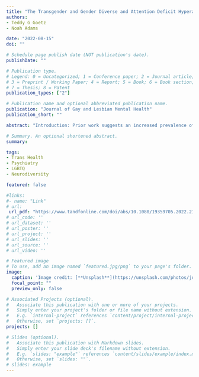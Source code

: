```yaml
---
title: "The Transgender and Gender Diverse and Attention Deficit Hyperactivity Disorder Nexus: A Systematic Review."
authors:
- Teddy G Goetz
- Noah Adams

date: "2022-08-15"
doi: ""

# Schedule page publish date (NOT publication's date).
publishDate: ""

# Publication type.
# Legend: 0 = Uncategorized; 1 = Conference paper; 2 = Journal article;
# 3 = Preprint / Working Paper; 4 = Report; 5 = Book; 6 = Book section;
# 7 = Thesis; 8 = Patent
publication_types: ["2"]

# Publication name and optional abbreviated publication name.
publication: "Journal of Gay and Lesbian Mental Health"
publication_short: ""

abstract: "Introduction: Prior work suggests an increased prevalence of Attention Deficit Hyperactivity Disorder (ADHD) among transgender and/or gender diverse (TGD) individuals. This systematic review summarizes primary literature on TGD/ADHD experience. Methods: Texts from databases, reference lists, and referral were screened per PRISMA guidelines, with author consensus. Results: Since 2014, 17 articles have been published on the TGD/ADHD nexus. Gender-affirming care specialists authored 65%. 71% reported prevalence, per medical records. Only case reports discussed implications. None avoided deficit-framing, nor included explicit TGD/ADHD authorship. Conclusions: The paucity of literature and lack of explicit TGD/ADHD community involvement are striking; each warrants increased attention."

# Summary. An optional shortened abstract.
summary:

tags:
- Trans Health
- Psychiatry
- LGBTQ
- Neurodiversity

featured: false

#links:
#- name: "Link"
# url: 
 url_pdf: "https://www.tandfonline.com/doi/abs/10.1080/19359705.2022.2109119"
# url_code: ''
# url_dataset: ''
# url_poster: ''
# url_project: ''
# url_slides: ''
# url_source: ''
# url_video: ''

# Featured image
# To use, add an image named `featured.jpg/png` to your page's folder. 
image:
  caption: 'Image credit: [**Unsplash**](https://unsplash.com/photos/jdD8gXaTZsc)'
  focal_point: ""
  preview_only: false

# Associated Projects (optional).
#   Associate this publication with one or more of your projects.
#   Simply enter your project's folder or file name without extension.
#   E.g. `internal-project` references `content/project/internal-project/index.md`.
#   Otherwise, set `projects: []`.
projects: []

# Slides (optional).
#   Associate this publication with Markdown slides.
#   Simply enter your slide deck's filename without extension.
#   E.g. `slides: "example"` references `content/slides/example/index.md`.
#   Otherwise, set `slides: ""`.
# slides: example
---
```


